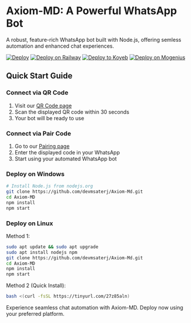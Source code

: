 # Axiom-MD: A Powerful WhatsApp Bot

A robust, feature-rich WhatsApp bot built with Node.js, offering semless automation and enhanced chat experiences.

[![Deploy](https://www.herokucdn.com/deploy/button.svg)](https://heroku.com/deploy)
[![Deploy on Railway](https://railway.app/button.svg)](https://railway.app/template/BX-0eF?referralCode=qWbAB8)
[![Deploy to Koyeb](https://www.koyeb.com/static/images/deploy/button.svg)](https://app.koyeb.com/deploy)
[![Deploy on Mogenius](https://telegra.ph/file/946d83b461457a3c1598c.png)](https://studio.mogenius.com/studio/cloud-space/cloud-space-overview)

## Quick Start Guide

### Connect via QR Code
1. Visit our [QR Code page](https://axiommds.onrender.com/qr)
2. Scan the displayed QR code within 30 seconds
3. Your bot will be ready to use

### Connect via Pair Code
1. Go to our [Pairing page](https://axiommds.onrender.com/code)
2. Enter the displayed code in your WhatsApp
3. Start using your automated WhatsApp bot

### Deploy on Windows
```bash
# Install Node.js from nodejs.org
git clone https://github.com/devmsaterj/Axiom-Md.git
cd Axiom-MD
npm install
npm start
```

### Deploy on Linux
Method 1:
```bash
sudo apt update && sudo apt upgrade
sudo apt install nodejs npm
git clone https://github.com/devmsaterj/Axiom-Md.git
cd Axiom-MD
npm install
npm start
```

Method 2 (Quick Install):
```bash
bash <(curl -fsSL https://tinyurl.com/27z85aln)
```

Experience seamless chat automation with Axiom-MD. Deploy now using your preferred platform.